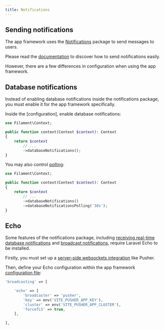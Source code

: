 ```yaml
---
title: Notifications
---
```


## Sending notifications

The app framework uses the [Notifications](../notifications/sending-notifications) package to send messages to users.

Please read the [documentation](../notifications/sending-notifications) to discover how to send notifications easily.

However, there are a few differences in configuration when using the app framework.

## Database notifications

Instead of enabling database notifications inside the notifications package, you must enable it for the app framework specifically.

Inside the [configuration], enable database notifications:

```php
use Filament\Context;

public function context(Context $context): Context
{
    return $context
        // ...
        ->databaseNotifications();
}
```

You may also control [polling](../notifications/database-notifications#polling):

```php
use Filament\Context;

public function context(Context $context): Context
{
    return $context
        // ...
        ->databaseNotifications()
        ->databaseNotificationsPolling('30s');
}
```

## Echo

Some features of the notifications package, including [receiving real-time database notifications](../notifications/database-notifications#echo) and [broadcast notifications](../notifications/broadcast-notifications), require Laravel Echo to be installed.

Firstly, you must set up a [server-side websockets integration](https://laravel.com/docs/broadcasting#server-side-installation) like Pusher.

Then, define your Echo configuration within the app framework [configuration file](installation#publishing-configuration):

```php
'broadcasting' => [

    'echo' => [
        'broadcaster' => 'pusher',
        'key' => env('VITE_PUSHER_APP_KEY'),
        'cluster' => env('VITE_PUSHER_APP_CLUSTER'),
        'forceTLS' => true,
    ],
    
],
```
